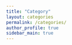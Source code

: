 ```yaml
---
title: "Category"
layout: categories
permalink: /categories/
author_profile: true
sidebar_main: true
---
```








